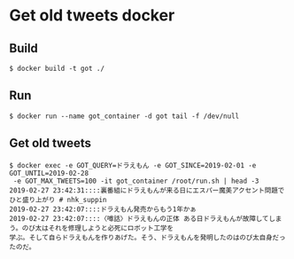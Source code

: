 # Get old tweets docker

## Build

```
$ docker build -t got ./
```

## Run

```
$ docker run --name got_container -d got tail -f /dev/null
```

## Get old tweets

```
$ docker exec -e GOT_QUERY=ドラえもん -e GOT_SINCE=2019-02-01 -e GOT_UNTIL=2019-02-28
 -e GOT_MAX_TWEETS=100 -it got_container /root/run.sh | head -3
2019-02-27 23:42:31::::裏番組にドラえもんが来る日にエスパー魔美アクセント問題でひと盛り上がり # nhk_suppin
2019-02-27 23:42:07::::ドラえもん発売からもう1年かぁ
2019-02-27 23:42:07::::〈噂話〉ドラえもんの正体 ある日ドラえもんが故障してしまう。のび太はそれを修理しようと必死にロボット工学を
学ぶ。そして自らドラえもんを作りあげた。そう、ドラえもんを発明したのはのび太自身だったのだ。
```
